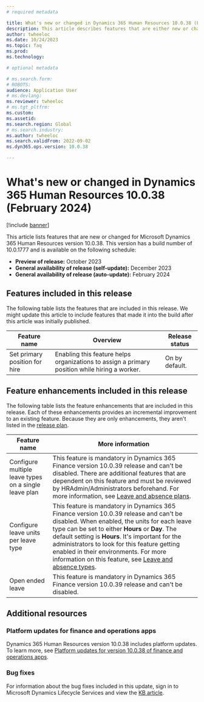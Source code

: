```yaml
---
# required metadata

title: What's new or changed in Dynamics 365 Human Resources 10.0.38 (February 2024)
description: This article describes features that are either new or changed in the Microsoft Dynamics 365 Human Resources version 10.0.38 preview release.
author: twheeloc
ms.date: 10/24/2023
ms.topic: faq
ms.prod: 
ms.technology: 

# optional metadata

# ms.search.form: 
# ROBOTS: 
audience: Application User
# ms.devlang: 
ms.reviewer: twheeloc
# ms.tgt_pltfrm: 
ms.custom: 
ms.assetid: 
ms.search.region: Global
# ms.search.industry: 
ms.author: twheeloc
ms.search.validFrom: 2022-09-02
ms.dyn365.ops.version: 10.0.38

---
```


# What's new or changed in Dynamics 365 Human Resources 10.0.38 (February 2024)

[!include [banner](../../includes/preview-banner.md)]

This article lists features that are new or changed for Microsoft Dynamics 365 Human Resources version 10.0.38. This version has a build number of 10.0.1777 and is available on the following schedule:

- **Preview of release:** October 2023
- **General availability of release (self-update):** December 2023
- **General availability of release (auto-update):** February 2024

## Features included in this release

The following table lists the features that are included in this release. We might update this article to include features that made it into the build after this article was initially published.

| Feature name |Overview | Release status |
|--------------|--------------|------------------|
|Set primary position for hire	|Enabling this feature helps organizations to assign a primary position while hiring a worker. |On by default.|

## Feature enhancements included in this release

The following table lists the feature enhancements that are included in this release. Each of these enhancements provides an incremental improvement to an existing feature. Because they are only enhancements, they aren't listed in the [release plan](/dynamics365-release-plan/2021wave2/finance-operations/dynamics365-finance).

| Feature name | More information |
|--------------|------------------|
|Configure multiple leave types on a single leave plan|	This feature is mandatory in Dynamics 365 Finance version 10.0.39 release and can't be disabled. There are additional features that are dependent on this feature and must be reviewed by HRAdmin/Administrators beforehand. For more information, see [Leave and absence plans](../hr-leave-and-absence-plans.md).|
|Configure leave units per leave type|	This feature is mandatory in Dynamics 365 Finance version 10.0.39 release and can't be disabled. When enabled, the units for each leave type can be set to either **Hours** or **Day**. The default setting is **Hours**. It's important for the administrators to look for this feature getting enabled in their environments. For more information on this feature, see [Leave and absence types](../hr-leave-and-absence-types.md#configure-leave-units-hoursdays-per-leave-type). |
|Open ended leave|This feature is mandatory in Dynamics 365 Finance version 10.0.39 release and can't be disabled.| 



## Additional resources

### Platform updates for finance and operations apps

Dynamics 365 Human Resources version 10.0.38 includes platform updates. To learn more, see [Platform updates for version 10.0.38 of finance and operations apps](../../fin-ops-core/dev-itpro/get-started/whats-new-platform-updates-10-0-38.md).

### Bug fixes

For information about the bug fixes included in this update, sign in to Microsoft Dynamics Lifecycle Services and view the [KB article](https://fix.lcs.dynamics.com/Issue/Details?bugId=857683).







